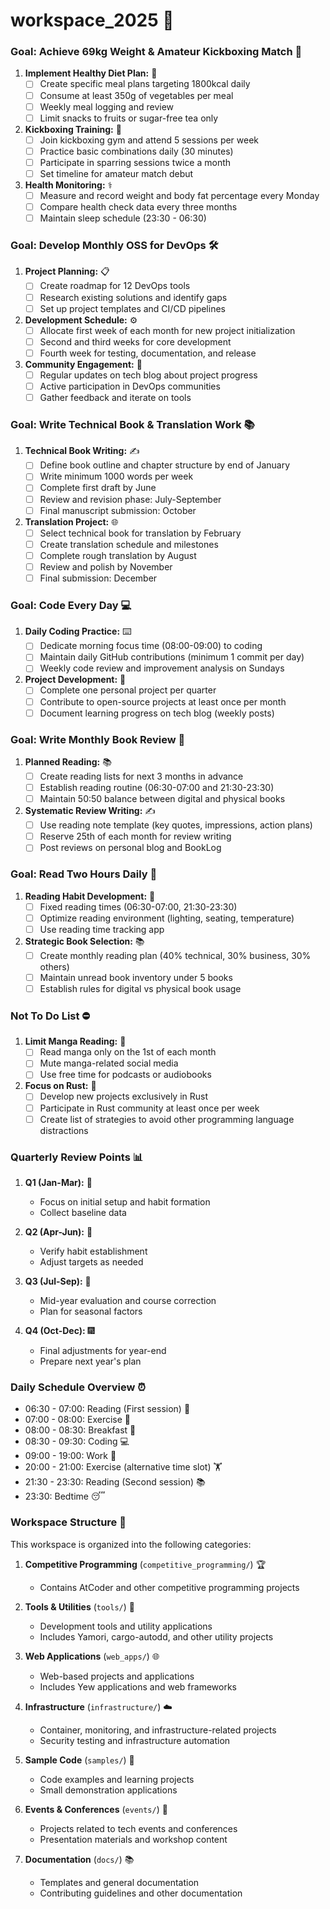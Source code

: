 # workspace_2025 🎯

### Goal: Achieve 69kg Weight & Amateur Kickboxing Match 🥊
1. **Implement Healthy Diet Plan:** 🥗
   - [ ] Create specific meal plans targeting 1800kcal daily
   - [ ] Consume at least 350g of vegetables per meal
   - [ ] Weekly meal logging and review
   - [ ] Limit snacks to fruits or sugar-free tea only

2. **Kickboxing Training:** 🥊
   - [ ] Join kickboxing gym and attend 5 sessions per week
   - [ ] Practice basic combinations daily (30 minutes)
   - [ ] Participate in sparring sessions twice a month
   - [ ] Set timeline for amateur match debut

3. **Health Monitoring:** ⚕️
   - [ ] Measure and record weight and body fat percentage every Monday
   - [ ] Compare health check data every three months
   - [ ] Maintain sleep schedule (23:30 - 06:30)

### Goal: Develop Monthly OSS for DevOps 🛠️
1. **Project Planning:** 📋
   - [ ] Create roadmap for 12 DevOps tools
   - [ ] Research existing solutions and identify gaps
   - [ ] Set up project templates and CI/CD pipelines

2. **Development Schedule:** ⚙️
   - [ ] Allocate first week of each month for new project initialization
   - [ ] Second and third weeks for core development
   - [ ] Fourth week for testing, documentation, and release

3. **Community Engagement:** 🤝
   - [ ] Regular updates on tech blog about project progress
   - [ ] Active participation in DevOps communities
   - [ ] Gather feedback and iterate on tools

### Goal: Write Technical Book & Translation Work 📚
1. **Technical Book Writing:** ✍️
   - [ ] Define book outline and chapter structure by end of January
   - [ ] Write minimum 1000 words per week
   - [ ] Complete first draft by June
   - [ ] Review and revision phase: July-September
   - [ ] Final manuscript submission: October

2. **Translation Project:** 🌐
   - [ ] Select technical book for translation by February
   - [ ] Create translation schedule and milestones
   - [ ] Complete rough translation by August
   - [ ] Review and polish by November
   - [ ] Final submission: December

### Goal: Code Every Day 💻
1. **Daily Coding Practice:** ⌨️
   - [ ] Dedicate morning focus time (08:00-09:00) to coding
   - [ ] Maintain daily GitHub contributions (minimum 1 commit per day)
   - [ ] Weekly code review and improvement analysis on Sundays

2. **Project Development:** 🚀
   - [ ] Complete one personal project per quarter
   - [ ] Contribute to open-source projects at least once per month
   - [ ] Document learning progress on tech blog (weekly posts)

### Goal: Write Monthly Book Review 📝
1. **Planned Reading:** 📚
   - [ ] Create reading lists for next 3 months in advance
   - [ ] Establish reading routine (06:30-07:00 and 21:30-23:30)
   - [ ] Maintain 50:50 balance between digital and physical books

2. **Systematic Review Writing:** ✍️
   - [ ] Use reading note template (key quotes, impressions, action plans)
   - [ ] Reserve 25th of each month for review writing
   - [ ] Post reviews on personal blog and BookLog

### Goal: Read Two Hours Daily 📖
1. **Reading Habit Development:** 📅
   - [ ] Fixed reading times (06:30-07:00, 21:30-23:30)
   - [ ] Optimize reading environment (lighting, seating, temperature)
   - [ ] Use reading time tracking app

2. **Strategic Book Selection:** 📚
   - [ ] Create monthly reading plan (40% technical, 30% business, 30% others)
   - [ ] Maintain unread book inventory under 5 books
   - [ ] Establish rules for digital vs physical book usage

### Not To Do List ⛔
1. **Limit Manga Reading:** 🚫
   - [ ] Read manga only on the 1st of each month
   - [ ] Mute manga-related social media
   - [ ] Use free time for podcasts or audiobooks

2. **Focus on Rust:** 🎯
   - [ ] Develop new projects exclusively in Rust
   - [ ] Participate in Rust community at least once per week
   - [ ] Create list of strategies to avoid other programming language distractions

### Quarterly Review Points 📊
1. **Q1 (Jan-Mar):** 🌱
   - Focus on initial setup and habit formation
   - Collect baseline data

2. **Q2 (Apr-Jun):** 🌿
   - Verify habit establishment
   - Adjust targets as needed

3. **Q3 (Jul-Sep):** 🌳
   - Mid-year evaluation and course correction
   - Plan for seasonal factors

4. **Q4 (Oct-Dec):** 🎆
   - Final adjustments for year-end
   - Prepare next year's plan

### Daily Schedule Overview ⏰
- 06:30 - 07:00: Reading (First session) 📖
- 07:00 - 08:00: Exercise 🏃
- 08:00 - 08:30: Breakfast 🍳
- 08:30 - 09:30: Coding 💻
- 09:00 - 19:00: Work 💼
- 20:00 - 21:00: Exercise (alternative time slot) 🏋️
- 21:30 - 23:30: Reading (Second session) 📚
- 23:30: Bedtime 😴

### Workspace Structure 📂
This workspace is organized into the following categories:

1. **Competitive Programming** (`competitive_programming/`) 🏆
   - Contains AtCoder and other competitive programming projects

2. **Tools & Utilities** (`tools/`) 🔧
   - Development tools and utility applications
   - Includes Yamori, cargo-autodd, and other utility projects

3. **Web Applications** (`web_apps/`) 🌐
   - Web-based projects and applications
   - Includes Yew applications and web frameworks

4. **Infrastructure** (`infrastructure/`) ☁️
   - Container, monitoring, and infrastructure-related projects
   - Security testing and infrastructure automation

5. **Sample Code** (`samples/`) 📝
   - Code examples and learning projects
   - Small demonstration applications

6. **Events & Conferences** (`events/`) 🎪
   - Projects related to tech events and conferences
   - Presentation materials and workshop content

7. **Documentation** (`docs/`) 📚
   - Templates and general documentation
   - Contributing guidelines and other documentation
